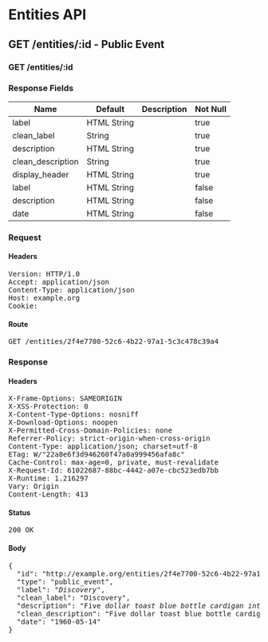# Entities API



## GET /entities/:id - Public Event

### GET /entities/:id

### Response Fields

| Name | Default | Description | Not Null |
|------|---------|-------------|----------|
| label | HTML String |  | true |
| clean_label | String |  | true |
| description | HTML String |  | true |
| clean_description | String |  | true |
| display_header | HTML String |  | true |
| label | HTML String |  | false |
| description | HTML String |  | false |
| date | HTML String |  | false |

### Request

#### Headers

<pre>Version: HTTP/1.0
Accept: application/json
Content-Type: application/json
Host: example.org
Cookie: </pre>

#### Route

<pre>GET /entities/2f4e7700-52c6-4b22-97a1-5c3c478c39a4</pre>

### Response

#### Headers

<pre>X-Frame-Options: SAMEORIGIN
X-XSS-Protection: 0
X-Content-Type-Options: nosniff
X-Download-Options: noopen
X-Permitted-Cross-Domain-Policies: none
Referrer-Policy: strict-origin-when-cross-origin
Content-Type: application/json; charset=utf-8
ETag: W/&quot;22a8e6f3d946260f47a0a999456afa8c&quot;
Cache-Control: max-age=0, private, must-revalidate
X-Request-Id: 61022687-88bc-4442-a07e-cbc523edb7bb
X-Runtime: 1.216297
Vary: Origin
Content-Length: 413</pre>

#### Status

<pre>200 OK</pre>

#### Body

<pre>{
  "id": "http://example.org/entities/2f4e7700-52c6-4b22-97a1-5c3c478c39a4",
  "type": "public_event",
  "label": "<i>Discovery</i>",
  "clean_label": "Discovery",
  "description": "Five <i>dollar toast blue bottle cardigan intelligentsia yuccie mlkshk</i> distillery.",
  "clean_description": "Five dollar toast blue bottle cardigan intelligentsia yuccie mlkshk distillery.",
  "date": "1960-05-14"
}</pre>
